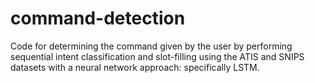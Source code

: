 # command-detection

Code for determining the command given by the user by performing sequential intent classification and slot-filling using the ATIS and SNIPS datasets with a neural network approach: specifically LSTM.
